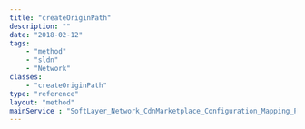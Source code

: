 ```yaml
---
title: "createOriginPath"
description: ""
date: "2018-02-12"
tags:
    - "method"
    - "sldn"
    - "Network"
classes:
    - "createOriginPath"
type: "reference"
layout: "method"
mainService : "SoftLayer_Network_CdnMarketplace_Configuration_Mapping_Path"
---
```

